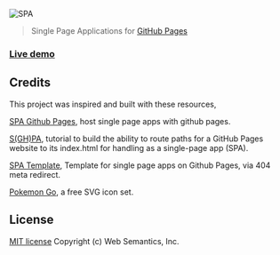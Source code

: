 ![SPA](https://websemantics.github.io/gh-pages-spa/img/screenshot.png)
> Single Page Applications for [GitHub Pages](https://pages.github.com/)

### [Live demo](http://websemantics.github.io/gh-pages-spa/)


## Credits

This project was inspired and built with these resources,

[SPA Github Pages](https://github.com/rafrex/spa-github-pages), host single page apps with github pages.

[S(GH)PA](https://www.smashingmagazine.com/2016/08/sghpa-single-page-app-hack-github-pages/), tutorial to build the ability to route paths for a GitHub Pages website to its index.html for handling as a single-page app (SPA).

[SPA Template](https://github.com/csuwildcat/sghpa), Template for single page apps on Github Pages, via 404 meta redirect.

[Pokemon Go](http://www.flaticon.com/packs/pokemon-go), a free SVG icon set.


## License

[MIT license](http://opensource.org/licenses/mit-license.php)
Copyright (c) Web Semantics, Inc.
